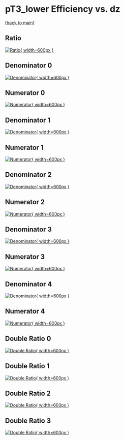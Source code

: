 # pT3_lower Efficiency vs. dz

[[back to main](./)]



## Ratio

[![Ratio](../mtv/var/pT3_lower_base_0_0_eff_dz.png){ width=600px }](../mtv/var/pT3_lower_base_0_0_eff_dz.pdf)

## Denominator 0

[![Denominator](../mtv/den/pT3_lower_base_0_0_eff_dz_den0.png){ width=600px }](../mtv/den/pT3_lower_base_0_0_eff_dz_den0.pdf)

## Numerator 0

[![Numerator](../mtv/num/pT3_lower_base_0_0_eff_dz_num0.png){ width=600px }](../mtv/num/pT3_lower_base_0_0_eff_dz_num0.pdf)

## Denominator 1

[![Denominator](../mtv/den/pT3_lower_base_0_0_eff_dz_den1.png){ width=600px }](../mtv/den/pT3_lower_base_0_0_eff_dz_den1.pdf)

## Numerator 1

[![Numerator](../mtv/num/pT3_lower_base_0_0_eff_dz_num1.png){ width=600px }](../mtv/num/pT3_lower_base_0_0_eff_dz_num1.pdf)

## Denominator 2

[![Denominator](../mtv/den/pT3_lower_base_0_0_eff_dz_den2.png){ width=600px }](../mtv/den/pT3_lower_base_0_0_eff_dz_den2.pdf)

## Numerator 2

[![Numerator](../mtv/num/pT3_lower_base_0_0_eff_dz_num2.png){ width=600px }](../mtv/num/pT3_lower_base_0_0_eff_dz_num2.pdf)

## Denominator 3

[![Denominator](../mtv/den/pT3_lower_base_0_0_eff_dz_den3.png){ width=600px }](../mtv/den/pT3_lower_base_0_0_eff_dz_den3.pdf)

## Numerator 3

[![Numerator](../mtv/num/pT3_lower_base_0_0_eff_dz_num3.png){ width=600px }](../mtv/num/pT3_lower_base_0_0_eff_dz_num3.pdf)

## Denominator 4

[![Denominator](../mtv/den/pT3_lower_base_0_0_eff_dz_den4.png){ width=600px }](../mtv/den/pT3_lower_base_0_0_eff_dz_den4.pdf)

## Numerator 4

[![Numerator](../mtv/num/pT3_lower_base_0_0_eff_dz_num4.png){ width=600px }](../mtv/num/pT3_lower_base_0_0_eff_dz_num4.pdf)

## Double Ratio 0

[![Double Ratio](../mtv/ratio/pT3_lower_base_0_0_eff_dz_ratio0.png){ width=600px }](../mtv/ratio/pT3_lower_base_0_0_eff_dz_ratio0.pdf)

## Double Ratio 1

[![Double Ratio](../mtv/ratio/pT3_lower_base_0_0_eff_dz_ratio1.png){ width=600px }](../mtv/ratio/pT3_lower_base_0_0_eff_dz_ratio1.pdf)

## Double Ratio 2

[![Double Ratio](../mtv/ratio/pT3_lower_base_0_0_eff_dz_ratio2.png){ width=600px }](../mtv/ratio/pT3_lower_base_0_0_eff_dz_ratio2.pdf)

## Double Ratio 3

[![Double Ratio](../mtv/ratio/pT3_lower_base_0_0_eff_dz_ratio3.png){ width=600px }](../mtv/ratio/pT3_lower_base_0_0_eff_dz_ratio3.pdf)

